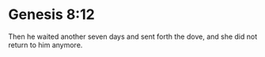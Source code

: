 # Genesis 8:12

Then he waited another seven days and sent forth the dove, and she did not return to him anymore.
